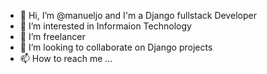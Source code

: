 - 👋 Hi, I’m @manueljo and I'm a Django fullstack Developer
- 👀 I’m interested in Informaion Technology
- 🌱 I’m freelancer
- 💞️ I’m looking to collaborate on Django projects
- 📫 How to reach me ...

<!---
manueljo/manueljo is a ✨ special ✨ repository because its `README.md` (this file) appears on your GitHub profile.
You can click the Preview link to take a look at your changes.
--->

